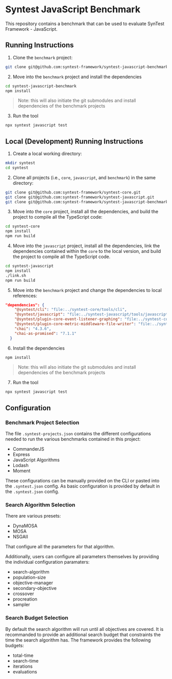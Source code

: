 # Syntest JavaScript Benchmark

This repository contains a benchmark that can be used to evaluate SynTest Framework - JavaScript.

## Running Instructions

1. Clone the `benchmark` project:
```bash
git clone git@github.com:syntest-framework/syntest-javascript-benchmark.git
```

2. Move into the `benchmark` project and install the dependencies
```bash
cd syntest-javascript-benchmark
npm install
```
> Note: this will also initiate the git submodules and install dependencies of the benchmark projects


3. Run the tool
```bash
npx syntest javascript test
```

## Local (Development) Running Instructions

1. Create a local working directory:
```bash
mkdir syntest
cd syntest
```

2. Clone all projects (i.e., `core`, `javascript`, and `benchmark`) in the same directory:
```bash
git clone git@github.com:syntest-framework/syntest-core.git
git clone git@github.com:syntest-framework/syntest-javascript.git
git clone git@github.com:syntest-framework/syntest-javascript-benchmark.git
```

3. Move into the `core` project, install all the dependencies, and build the project to compile all the TypeScript code:
```bash
cd syntest-core
npm install
npm run build
```

4. Move into the `javascript` project, install all the dependencies, link the dependencies contained within the `core` to the local version, and build the project to compile all the TypeScript code.
```bash
cd syntest-javascript
npm install
./link.sh
npm run build
```

5. Move into the `benchmark` project and change the dependencies to local references:
```json
"dependencies": {
    "@syntest/cli": "file:../syntest-core/tools/cli",
    "@syntest/javascript": "file:../syntest-javascript/tools/javascript",
    "@syntest/plugin-core-event-listener-graphing": "file:../syntest-core/plugins/plugin-core-event-listener-graphing",
    "@syntest/plugin-core-metric-middleware-file-writer": "file:../syntest-core/plugins/plugin-core-metric-middleware-file-writer",
    "chai": "4.3.6",
    "chai-as-promised": "7.1.1"
  }
```

6. Install the dependencies
```bash
npm install
```
> Note: this will also initiate the git submodules and install dependencies of the benchmark projects

7. Run the tool
```bash
npx syntest javascript test
```

## Configuration

### Benchmark Project Selection

The file `.syntest-projects.json` contains the different configurations needed to run the various benchmarks contained in this project:

- CommanderJS
- Express
- JavaScript Algorithms
- Lodash
- Moment

These configurations can be manually provided on the CLI or pasted into the `.syntest.json` config. As basic configuration is provided by default in the `.syntest.json` config.

### Search Algorithm Selection

There are various presets:
- DynaMOSA
- MOSA
- NSGAII

That configure all the parameters for that algorithm.

Additionally, users can configure all parameters themselves by providing the individual configuration paramaters:
- search-algorithm
- population-size
- objective-manager
- secondary-objective
- crossover
- procreation
- sampler

### Search Budget Selection

By default the search algorithm will run until all objectives are covered. It is recommanded to provide an additional search budget that constraints the time the search algorithm has. The framework provides the following budgets:
- total-time
- search-time
- iterations
- evaluations
